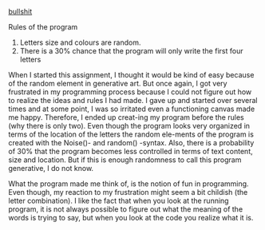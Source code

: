 
[bullshit](https://rawgit.com/hele4924/mini-ex/master/mini_ex6/empty-example/index.html)

Rules of the program 
1.	Letters size and colours are random. 
2.	There is a 30% chance that the program will only write the first four letters 

When I started this assignment, I thought it would be kind of easy because of the random element in generative art. But once again, I got very frustrated in my programming process because I could not figure out how to realize the ideas and rules I had made. I gave up and started over several times and at some point, I was so irritated even a functioning canvas made me happy. Therefore, I ended up creat-ing my program before the rules (why there is only two). 
Even though the program looks very organized in terms of the location of the letters the random ele-ments of the program is created with the Noise()- and random() -syntax. Also, there is a probability of 30% that the program becomes less controlled in terms of text content, size and location.
But if this is enough randomness to call this program generative, I do not know. 

What the program made me think of, is the notion of fun in programming. Even though, my reaction to my frustration might seem a bit childish (the letter combination). I like the fact that when you look at the running program, it is not always possible to figure out what the meaning of the words is trying to say, but when you look at the code you realize what it is. 





